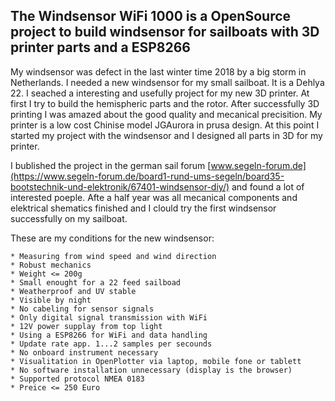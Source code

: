 ## The Windsensor WiFi 1000 is a OpenSource project to build windsensor for sailboats with 3D printer parts and a ESP8266

My windsensor was defect in the last winter time 2018 by a big storm in Netherlands. I needed a new windsensor for my small sailboat. It is a Dehlya 22. I seached a interesting and usefully project for my new 3D printer. At first I try to build the hemispheric parts and the rotor. After successfully 3D printing I was amazed about the good quality and mecanical precisition. My printer is a low cost Chinise model JGAurora in prusa design. At this point I started my project with the windsensor and I designed all parts in 3D for my printer.

I bublished the project in the german sail forum [www.segeln-forum.de](https://www.segeln-forum.de/board1-rund-ums-segeln/board35-bootstechnik-und-elektronik/67401-windsensor-diy/) and found a lot of interested poeple. Afte a half year was all mecanical components and elektrical shematics finished and I clould try the first windsensor successfully on my sailboat.

These are my conditions for the new windsensor:

    * Measuring from wind speed and wind direction
    * Robust mechanics
    * Weight <= 200g
    * Small enought for a 22 feed sailboad
    * Weatherproof and UV stable
    * Visible by night
    * No cabeling for sensor signals
    * Only digital signal transmission with WiFi
    * 12V power supplay from top light
    * Using a ESP8266 for WiFi and data handling
    * Update rate app. 1...2 samples per secounds
    * No onboard instrument necessary
    * Visualitation in OpenPlotter via laptop, mobile fone or tablett
    * No software installation unnecessary (display is the browser)
    * Supported protocol NMEA 0183
    * Preice <= 250 Euro